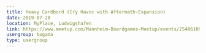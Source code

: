 ```yaml
---
title: Heavy Cardbord (Cry Havoc with Aftermath-Expansion)
date: 2019-07-28
location: MyPlace, Ludwigshafen
link: https://www.meetup.com/Mannheim-Boardgames-Meetup/events/254861098/
usergroup: bogama
type: usergroup
---
```

